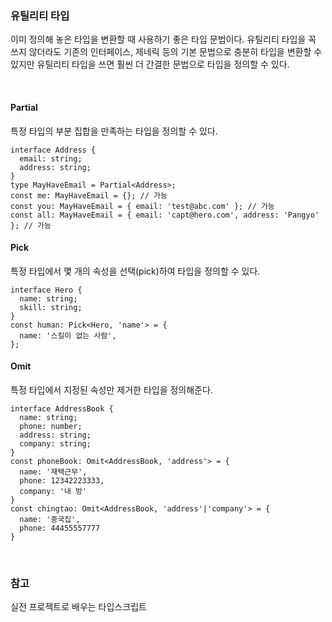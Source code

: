 ### 유틸리티 타입 

이미 정의해 놓은 타입을 변환할 때 사용하기 좋은 타입 문법이다. 유틸리티 타입을 꼭 쓰지 않더라도 기존의 인터페이스, 제네릭 등의 기본 문법으로 충분히 타입을 변환할 수 있지만 유틸리티 타입을 쓰면 훨씬 더 간결한 문법으로 타입을 정의할 수 있다. 

<br>

#### Partial

특정 타입의 부분 집합을 만족하는 타입을 정의할 수 있다. 
```
interface Address {
  email: string;
  address: string;
}
type MayHaveEmail = Partial<Address>;
const me: MayHaveEmail = {}; // 가능
const you: MayHaveEmail = { email: 'test@abc.com' }; // 가능
const all: MayHaveEmail = { email: 'capt@hero.com', address: 'Pangyo' }; // 가능
```

#### Pick

특정 타입에서 몇 개의 속성을 선택(pick)하여 타입을 정의할 수 있다. 

```
interface Hero {
  name: string;
  skill: string;
}
const human: Pick<Hero, 'name'> = {
  name: '스킬이 없는 사람',
};
```

#### Omit 

특정 타입에서 지정된 속성만 제거한 타입을 정의해준다. 

```
interface AddressBook {
  name: string;
  phone: number;
  address: string;
  company: string;
}
const phoneBook: Omit<AddressBook, 'address'> = {
  name: '재택근무',
  phone: 12342223333,
  company: '내 방'
}
const chingtao: Omit<AddressBook, 'address'|'company'> = {
  name: '중국집',
  phone: 44455557777
}
```

<br>

### 참고

실전 프로젝트로 배우는 타입스크립트 
